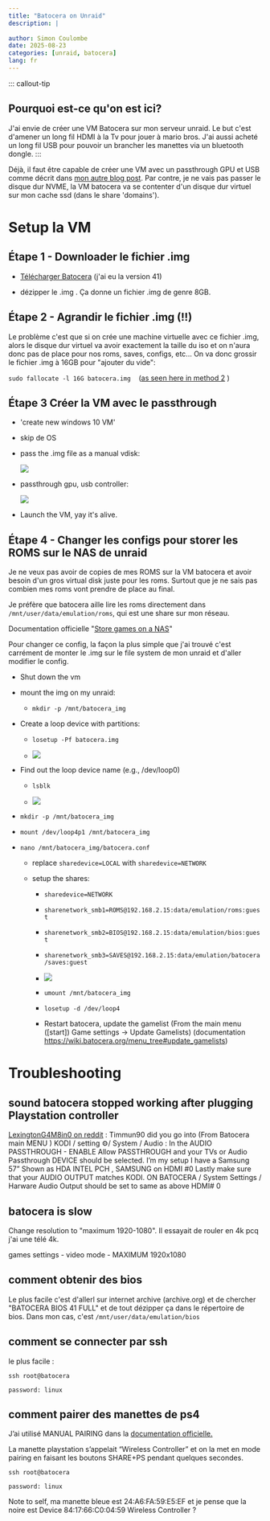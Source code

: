 ```yaml
---
title: "Batocera on Unraid"
description: |
  
author: Simon Coulombe
date: 2025-08-23
categories: [unraid, batocera]
lang: fr
---
```









::: callout-tip
## Pourquoi est-ce qu'on est ici?

J'ai envie de créer une VM Batocera sur mon serveur unraid. Le but c'est d'amener un long fil HDMI à la Tv pour jouer à mario bros. J'ai aussi acheté un long fil USB pour pouvoir un brancher les manettes via un bluetooth dongle.
:::

Déjà, il faut être capable de créer une VM avec un passthrough GPU et USB comme décrit dans [mon autre blog post](https://www.simoncoulombe.com/posts/2025-08-22-unraid-vm-avec-passthrough-gpu-nvme-et-usb-controller/). Par contre, je ne vais pas passer le disque dur NVME, la VM batocera va se contenter d'un disque dur virtuel sur mon cache ssd (dans le share 'domains').

# Setup la VM

## Étape 1 - Downloader le fichier .img

-   [Télécharger Batocera](https://batocera.org/download) (j'ai eu la version 41)

-   dézipper le .img . Ça donne un fichier .img de genre 8GB.

## Étape 2 - Agrandir le fichier .img (!!)

Le problème c'est que si on crée une machine virtuelle avec ce fichier .img, alors le disque dur virtuel va avoir exactement la taille du iso et on n'aura donc pas de place pour nos roms, saves, configs, etc... On va donc grossir le fichier .img à 16GB pour "ajouter du vide":

`sudo fallocate -l 16G batocera.img`    ([as seen here in method 2](https://wiki.batocera.org/run%5C_batocera%5C_in%5C_vm#run%5C_batocera%5C_in%5C_a%5C_virtual%5C_machine) )

## Étape 3 Créer la VM avec le passthrough

-   'create new windows 10 VM'

-   skip de OS

-   pass the .img file as a manual vdisk:

    ![](images/clipboard-898110374.png)

-   passthrough gpu, usb controller:

    ![](images/clipboard-1286779383.png)

<!-- -->

-   Launch the VM, yay it's alive.

## Étape 4 - Changer les configs pour storer les ROMS sur le NAS de unraid

Je ne veux pas avoir de copies de mes ROMS sur la VM batocera et avoir besoin d'un gros virtual disk juste pour les roms. Surtout que je ne sais pas combien mes roms vont prendre de place au final.

Je préfère que batocera aille lire les roms directement dans `/mnt/user/data/emulation/roms`, qui est une share sur mon réseau.

Documentation officielle "[Store games on a NAS](https://wiki.batocera.org/store_games_on_a_nas)"

Pour changer ce config, la façon la plus simple que j'ai trouvé c'est carrément de monter le .img sur le file system de mon unraid et d'aller modifier le config.

-   Shut down the vm

-   mount the img on my unraid: 

    -   `mkdir -p /mnt/batocera_img`

-   Create a loop device with partitions:

    -   `losetup -Pf batocera.img`

    -   ![](images/clipboard-2022326058.png)

-   Find out the loop device name (e.g., /dev/loop0)

    -   `lsblk`

    -   ![](images/clipboard-2307275940.png)

-   `mkdir -p /mnt/batocera_img`

-   `mount /dev/loop4p1 /mnt/batocera_img`

-   `nano /mnt/batocera_img/batocera.conf`

    -   replace `sharedevice=LOCAL` with `sharedevice=NETWORK`

    -   setup the shares:

        -   `sharedevice=NETWORK`

        -   `sharenetwork_smb1=ROMS@192.168.2.15:data/emulation/roms:guest`

        -   `sharenetwork_smb2=BIOS@192.168.2.15:data/emulation/bios:guest`

        -   `sharenetwork_smb3=SAVES@192.168.2.15:data/emulation/batocera/saves:guest`

        -   ![](images/clipboard-1888887049.png)

        -   `umount /mnt/batocera_img`

        -   `losetup -d /dev/loop4`

        -   Restart batocera, update the gamelist (From the main menu (\[start\]) Game settings -\> Update Gamelists) (documentation https://wiki.batocera.org/menu_tree#update_gamelists)

# Troubleshooting

## sound batocera stopped working after plugging Playstation controller

[LexingtonG4M8in0 on reddit](https://www.reddit.com/r/batocera/comments/p5v5zh/no_sound_through_hdmi/) : Timmun90 did you go into (From Batocera main MENU ) KODI / setting ⚙️/ System / Audio : In the AUDIO PASSTHROUGH - ENABLE Allow PASSTHROUGH and your TVs or Audio Passthrough DEVICE should be selected. I’m my setup I have a Samsung 57” Shown as HDA INTEL PCH , SAMSUNG on HDMI #0 Lastly make sure that your AUDIO OUTPUT matches KODI. ON BATOCERA / System Settings / Harware Audio Output should be set to same as above HDMI# 0

## batocera is slow

Change resolution to "maximum 1920-1080". Il essayait de rouler en 4k pcq j'ai une télé 4k.

games settings - video mode - MAXIMUM 1920x1080

## comment obtenir des bios

Le plus facile c'est d'allerl sur internet archive (archive.org) et de chercher "BATOCERA BIOS 41 FULL" et de tout dézipper ça dans le répertoire de bios. Dans mon cas, c'est `/mnt/user/data/emulation/bios`

## comment se connecter par ssh

le plus facile :

`ssh root@batocera`

`password: linux`

## comment pairer des manettes de ps4

J’ai utilisé MANUAL PAIRING dans la [documentation officielle.](https://wiki.batocera.org/bluetooth_controllers_-_manual_setup)

La manette playstation s’appelait “Wireless Controller” et on la met en mode pairing en faisant les boutons SHARE+PS pendant quelques secondes.

`ssh root@batocera`

`password: linux`

Note to self, ma manette bleue est 24:A6:FA:59:E5:EF et je pense que la noire est Device 84:17:66:C0:04:59 Wireless Controller ?

